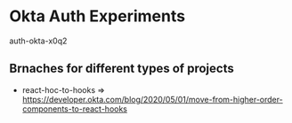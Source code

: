 # Okta Auth Experiments

auth-okta-x0q2

## Brnaches for different types of projects

- react-hoc-to-hooks => https://developer.okta.com/blog/2020/05/01/move-from-higher-order-components-to-react-hooks
